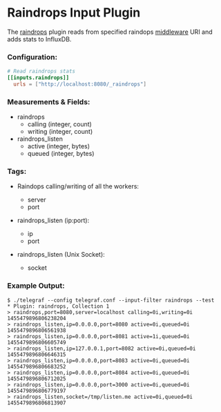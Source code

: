 # Raindrops Input Plugin

The [raindrops](http://raindrops.bogomips.org/) plugin reads from
specified raindops [middleware](http://raindrops.bogomips.org/Raindrops/Middleware.html) URI and adds stats to InfluxDB.

### Configuration:

```toml
# Read raindrops stats
[[inputs.raindrops]]
  urls = ["http://localhost:8080/_raindrops"]
```

### Measurements & Fields:

- raindrops
    - calling (integer, count)
    - writing (integer, count)
- raindrops_listen
    - active (integer, bytes)
    - queued (integer, bytes)

### Tags:

- Raindops calling/writing of all the workers:
    - server
    - port

- raindrops_listen (ip:port):
    - ip
    - port

- raindrops_listen (Unix Socket):
    - socket

### Example Output:

```
$ ./telegraf --config telegraf.conf --input-filter raindrops --test
* Plugin: raindrops, Collection 1
> raindrops,port=8080,server=localhost calling=0i,writing=0i 1455479896806238204
> raindrops_listen,ip=0.0.0.0,port=8080 active=0i,queued=0i 1455479896806561938
> raindrops_listen,ip=0.0.0.0,port=8081 active=1i,queued=0i 1455479896806605749
> raindrops_listen,ip=127.0.0.1,port=8082 active=0i,queued=0i 1455479896806646315
> raindrops_listen,ip=0.0.0.0,port=8083 active=0i,queued=0i 1455479896806683252
> raindrops_listen,ip=0.0.0.0,port=8084 active=0i,queued=0i 1455479896806712025
> raindrops_listen,ip=0.0.0.0,port=3000 active=0i,queued=0i 1455479896806779197
> raindrops_listen,socket=/tmp/listen.me active=0i,queued=0i 1455479896806813907
```

